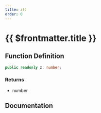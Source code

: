 ```yaml
---
title: z()
order: 0
---
```


# {{ $frontmatter.title }}

<!--@include: ./z_partial_header.md-->

## Function Definition

```ts
public readonly z: number;
```

### Returns

* number

## Documentation

<!--@include: ./z_partial_footer.md-->
